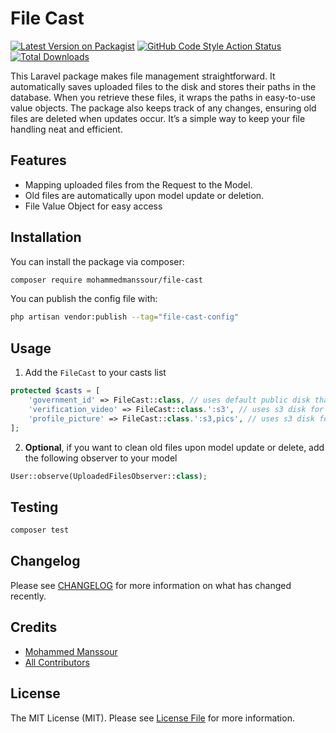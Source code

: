 # File Cast

[![Latest Version on Packagist](https://img.shields.io/packagist/v/mohammedmanssour/file-cast.svg?style=flat-square)](https://packagist.org/packages/mohammedmanssour/file-cast)
[![GitHub Code Style Action Status](https://img.shields.io/github/actions/workflow/status/mohammedmanssour/file-cast/fix-php-code-style-issues.yml?branch=main&label=code%20style&style=flat-square)](https://github.com/mohammedmanssour/file-cast/actions?query=workflow%3A"Fix+PHP+code+style+issues"+branch%3Amain)
[![Total Downloads](https://img.shields.io/packagist/dt/mohammedmanssour/file-cast.svg?style=flat-square)](https://packagist.org/packages/mohammedmanssour/file-cast)

This Laravel package makes file management straightforward. It automatically saves uploaded files to the disk and stores their paths in the database. When you retrieve these files, it wraps the paths in easy-to-use value objects. The package also keeps track of any changes, ensuring old files are deleted when updates occur. It’s a simple way to keep your file handling neat and efficient.

## Features

-   Mapping uploaded files from the Request to the Model.
-   Old files are automatically upon model update or deletion.
-   File Value Object for easy access

## Installation

You can install the package via composer:

```bash
composer require mohammedmanssour/file-cast
```

You can publish the config file with:

```bash
php artisan vendor:publish --tag="file-cast-config"
```

## Usage

1. Add the `FileCast` to your casts list

```php
protected $casts = [
    'government_id' => FileCast::class, // uses default public disk that can be change from configuratuin. and uses table name as a path
    'verification_video' => FileCast::class.':s3', // uses s3 disk for upload and uses table name as a path
    'profile_picture' => FileCast::class.':s3,pics', // uses s3 disk for upload and uses table pics as a path
];
```

2. **Optional**, if you want to clean old files upon model update or delete, add the following observer to your model

```php
User::observe(UploadedFilesObserver::class);
```

## Testing

```bash
composer test
```

## Changelog

Please see [CHANGELOG](CHANGELOG.md) for more information on what has changed recently.

## Credits

-   [Mohammed Manssour](https://github.com/mohammedmanssour)
-   [All Contributors](../../contributors)

## License

The MIT License (MIT). Please see [License File](LICENSE.md) for more information.
